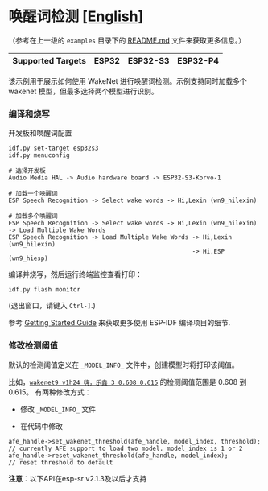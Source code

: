# 唤醒词检测 [[English]](./README.md)

（参考在上一级的 `examples` 目录下的 [README.md](../README.md) 文件来获取更多信息。）

| Supported Targets | ESP32    | ESP32-S3 | ESP32-P4 | 
| ----------------- | -------- | -------- | -------- |

该示例用于展示如何使用 WakeNet 进行唤醒词检测。示例支持同时加载多个 wakenet 模型，但最多选择两个模型进行识别。

### 编译和烧写

开发板和唤醒词配置

```
idf.py set-target esp32s3
idf.py menuconfig

# 选择开发板
Audio Media HAL -> Audio hardware board -> ESP32-S3-Korvo-1

# 加载一个唤醒词
ESP Speech Recognition -> Select wake words -> Hi,Lexin (wn9_hilexin)

# 加载多个唤醒词
ESP Speech Recognition -> Select wake words -> Hi,Lexin (wn9_hilexin) -> Load Multiple Wake Words
ESP Speech Recognition -> Load Multiple Wake Words -> Hi,Lexin (wn9_hilexin)
                                                   -> Hi,ESP (wn9_hiesp)
```        


编译并烧写，然后运行终端监控查看打印：

```
idf.py flash monitor
```

(退出窗口，请键入 ``Ctrl-]``.)

参考 [Getting Started Guide](https://docs.espressif.com/projects/esp-idf/en/stable/get-started-cmake/index.html) 来获取更多使用 ESP-IDF 编译项目的细节.


### 修改检测阈值

默认的检测阈值定义在 `_MODEL_INFO_` 文件中，创建模型时将打印该阈值。

比如，[`wakenet9_v1h24_嗨，乐鑫_3_0.608_0.615`](https://github.com/espressif/esp-sr/blob/master/model/wakenet_model/wn9_hilexin/_MODEL_INFO_) 的检测阈值范围是 0.608 到 0.615。
有两种修改方式：

- 修改 `_MODEL_INFO_` 文件

- 在代码中修改
```
afe_handle->set_wakenet_threshold(afe_handle, model_index, threshold); // currently AFE support to load two model. model_index is 1 or 2
afe_handle->reset_wakenet_threshold(afe_handle, model_index);          // reset threshold to default
```

**注意**：以下API在esp-sr v2.1.3及以后才支持
